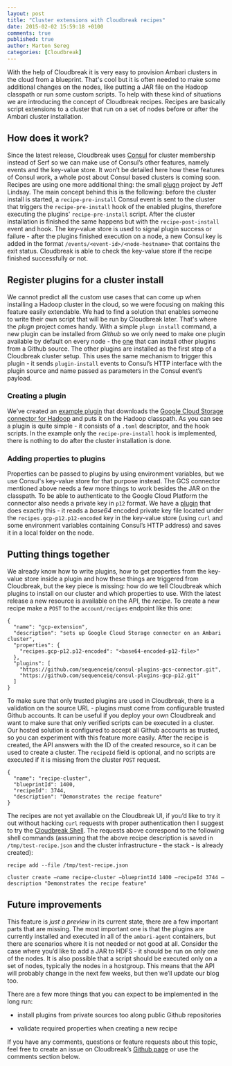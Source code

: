 ```yaml
---
layout: post
title: "Cluster extensions with Cloudbreak recipes"
date: 2015-02-02 15:59:18 +0100
comments: true
published: true
author: Marton Sereg
categories: [Cloudbreak]
---
```


With the help of Cloudbreak it is very easy to provision Ambari clusters in the cloud from a blueprint. That's cool but it is often needed to make some additional changes on the nodes, like putting a JAR file on the Hadoop classpath or run some custom scripts. To help with these kind of situations we are introducing the concept of Cloudbreak recipes. Recipes are basically script extensions to a cluster that run on a set of nodes before or after the Ambari cluster installation.

## How does it work?

Since the latest release, Cloudbreak uses [Consul](https://consul.io) for cluster membership instead of Serf so we can make use of Consul’s other features, namely events and the key-value store. It won’t be detailed here how these features of Consul work, a whole post about Consul based clusters is coming soon. Recipes are using one more additional thing: the small [plugn](https://github.com/progrium/plugn) project by Jeff Lindsay.
The main concept behind this is the following: before the cluster install is started, a `recipe-pre-install` Consul event is sent to the cluster that triggers the `recipe-pre-install` hook of the enabled plugins, therefore executing the plugins' `recipe-pre-install` script. After the cluster installation is finished the same happens but with the `recipe-post-install` event and hook. The key-value store is used to signal plugin success or failure - after the plugins finished execution on a node, a new Consul key is added in the format `/events/<event-id>/<node-hostname>` that contains the exit status. Cloudbreak is able to check the key-value store if the recipe finished successfully or not.

<!-- more -->

## Register plugins for a cluster install

We cannot predict all the custom use cases that can come up when installing a Hadoop cluster in the cloud, so we were focusing on making this feature easily extendable. We had to find a solution that enables someone to write their own script that will be run by Cloudbreak later. That's where the *plugn* project comes handy. With a simple `plugn install` command, a new plugin can be installed from *Github* so we only need to make one plugin available by default on every node - the [one](https://github.com/sequenceiq/consul-plugins-install) that can install other plugins from a Github source. The other plugins are installed as the first step of a Cloudbreak cluster setup. This uses the same mechanism to trigger this plugin - it sends `plugin-install` events to Consul’s HTTP interface with the plugin source and name passed as parameters in the Consul event’s payload.

### Creating a plugin

We’ve created an [example plugin](https://github.com/sequenceiq/consul-plugins-gcs-connector) that downloads the [Google Cloud Storage connector for Hadoop](https://cloud.google.com/hadoop/google-cloud-storage-connector) and puts it on the Hadoop classpath. As you can see a plugin is quite simple - it consists of a `.toml` descriptor, and the hook scripts. In the example only the `recipe-pre-install` hook is implemented, there is nothing to do after the cluster installation is done.

### Adding properties to plugins

Properties can be passed to plugins by using environment variables, but we use Consul's key-value store for that purpose instead. The GCS connector mentioned above needs a few more things to work besides the JAR on the classpath. To be able to authenticate to the Google Cloud Platform the connector also needs a private key in `p12` format. We have a [plugin](https://github.com/sequenceiq/consul-plugins-gcp-p12) that does exactly this - it reads a *base64* encoded private key file located under the `recipes.gcp-p12.p12-encoded` key in the key-value store (using `curl` and some environment variables containing Consul’s HTTP address) and saves it in a local folder on the node.

## Putting things together

We already know how to write plugins, how to get properties from the key-value store inside a plugin and how these things are triggered from Cloudbreak, but the key piece is missing: how do we tell Cloudbreak which plugins to install on our cluster and which properties to use. With the latest release a new resource is available on the API, the *recipe*. To create a new recipe make a `POST` to the `account/recipes` endpoint like this one:

```
{
  "name": "gcp-extension",
  "description": "sets up Google Cloud Storage connector on an Ambari cluster",
  "properties": {
    "recipes.gcp-p12.p12-encoded": "<base64-encoded-p12-file>"
  },
  "plugins": [
    "https://github.com/sequenceiq/consul-plugins-gcs-connector.git",
    "https://github.com/sequenceiq/consul-plugins-gcp-p12.git"
  ]
}
```

To make sure that only trusted plugins are used in Cloudbreak, there is a validation on the source URL - plugins must come from configurable trusted Github accounts. It can be useful if you deploy your own Cloudbreak and want to make sure that only verified scripts can be executed in a cluster. Our hosted solution is configured to accept all Github accounts as trusted, so you can experiment with this feature more easily.
After the recipe is created, the API answers with the ID of the created resource, so it can be used to create a cluster. The `recipeId` field is optional, and no scripts are executed if it is missing from the cluster `POST` request.

```
{
  "name": "recipe-cluster",
  "blueprintId": 1400,
  "recipeId": 3744,
  "description": "Demonstrates the recipe feature"
}
```

The recipes are not yet available on the Cloudbreak UI, if you’d like to try it out without hacking `curl` requests with proper authentication then I suggest to try the [Cloudbreak Shell](https://github.com/sequenceiq/cloudbreak-shell). The requests above correspond to the following shell commands (assuming that the above recipe description is saved in `/tmp/test-recipe.json` and the cluster infrastructure - the stack - is already created):

```
recipe add --file /tmp/test-recipe.json
```

```
cluster create —name recipe-cluster —blueprintId 1400 —recipeId 3744 —description "Demonstrates the recipe feature"
```

## Future improvements

This feature is *just a preview* in its current state, there are a few important parts that are missing. The most important one is that the plugins are currently installed and executed in all of the `ambari-agent` containers, but there are scenarios where it is not needed or not good at all. Consider the case where you’d like to add a JAR to HDFS - it should be run on only one of the nodes. It is also possible that a script should be executed only on a set of nodes, typically the nodes in a hostgroup. This means that the API will probably change in the next few weeks, but then we’ll update our blog too.

There are a few more things that you can expect to be implemented in the long run:

- install plugins from private sources too along public Github repositories

- validate required properties when creating a new recipe

If you have any comments, questions or feature requests about this topic, feel free to create an issue on Cloudbreak’s [Github page](https://github.com/sequenceiq/cloudbreak/issues) or use the comments section below.
